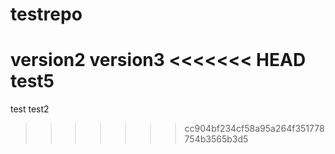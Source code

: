 # testrepo
version2
version3
<<<<<<< HEAD
test5
=======
test
test2
>>>>>>> cc904bf234cf58a95a264f351778754b3565b3d5
